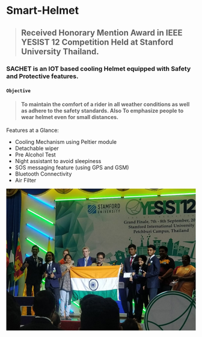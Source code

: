 # Smart-Helmet
> ## Received Honorary Mention Award in IEEE YESIST 12 Competition Held at Stanford University Thailand.
 
### SACHET is an IOT based cooling Helmet equipped with Safety and Protective features.

#### `Objective`
> #### To maintain the comfort of a rider in all weather conditions as well as adhere to the safety standards. Also To emphasize people to wear helmet even for small distances.

Features at a Glance:
- Cooling Mechanism using Peltier module
- Detachable wiper
- Pre Alcohol Test
- Night assistant to avoid sleepiness
- SOS messaging feature (using GPS and GSM)
- Bluetooth Connectivity
- Air Filter

![alt text](https://github.com/riteshchoudhary1/Smart-Helmet/blob/master/IEEE-YESIST-12/OnStage1.jpeg)
